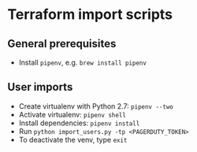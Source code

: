 # Terraform import scripts

## General prerequisites
* Install `pipenv`, e.g. `brew install pipenv`


## User imports
* Create virtualenv with Python 2.7: `pipenv --two `
* Activate virtualenv: `pipenv shell`
* Install dependencies: `pipenv install`
* Run `python import_users.py -tp <PAGERDUTY_TOKEN>`
* To deactivate the venv, type `exit`

